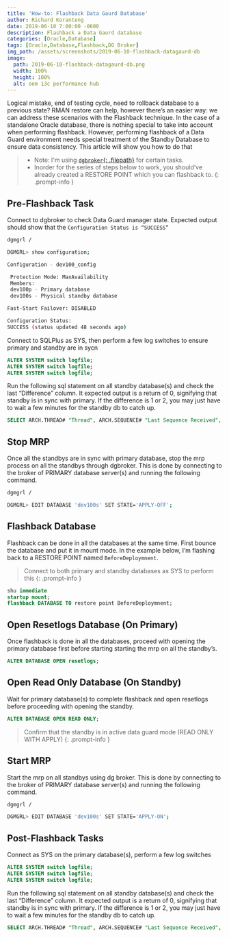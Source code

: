 ```yaml
---
title: 'How-to: Flashback Data Gaurd Database'
author: Richard Koranteng
date: 2019-06-10 7:00:00 -0600
description: Flashback a Data Gaurd database
categories: [Oracle,Database]
tags: [Oracle,Database,Flashback,DG Broker]
img_path: /assets/screenshots/2019-06-10-flashback-datagaurd-db
image:
  path: 2019-06-10-flashback-datagaurd-db.png
  width: 100%
  height: 100%
  alt: oem 13c performance hub
---
```


Logical mistake, end of testing cycle, need to rollback database to a previous state? RMAN restore can help, however there’s an easier way: we can address these scenarios with the Flashback technique. In the case of a standalone Oracle database, there is nothing special to take into account when performing flashback. However, performing flashback of a Data Guard environment needs special treatment of the Standby Database to ensure data consistency. This article will show you how to do that

> * Note: I'm using [`dgbroker`{: .filepath}](https://docs.oracle.com/en/database/oracle/oracle-database/19/dgbkr/oracle-data-guard-broker-concepts.html#GUID-723E5B73-A350-4B2E-AF3C-5EA4EFC83966) for certain tasks.
> * Inorder for the series of steps below to work, you should’ve already created a RESTORE POINT which you can flashback to.
{: .prompt-info }

## Pre-Flashback Task
Connect to dgbroker to check Data Guard manager state. Expected output should show that the `Configuration Status is “SUCCESS”`
```bash
dgmgrl /

DGMGRL> show configuration;

Configuration - dev100_config

 Protection Mode: MaxAvailability
 Members:
 dev100p - Primary database
 dev100s - Physical standby database

Fast-Start Failover: DISABLED

Configuration Status:
SUCCESS (status updated 48 seconds ago)
```

Connect to SQLPlus as SYS, then perform a few log switches to ensure primary and standby are in sycn
```sql
ALTER SYSTEM switch logfile;
ALTER SYSTEM switch logfile;
ALTER SYSTEM switch logfile;
```

Run the following sql statement on all standby database(s) and check the last “Difference” column. It expected output is a return of 0, signifying that standby is in sync with primary. If the difference is 1 or 2, you may just have to wait a few minutes for the standby db to catch up.
```sql
SELECT ARCH.THREAD# "Thread", ARCH.SEQUENCE# "Last Sequence Received", APPL.SEQUENCE# "Last Sequence Applied", (ARCH.SEQUENCE# - APPL.SEQUENCE#) "Difference" FROM (SELECT THREAD# ,SEQUENCE# FROM V$ARCHIVED_LOG WHERE (THREAD#,FIRST_TIME ) IN (SELECT THREAD#,MAX(FIRST_TIME) FROM V$ARCHIVED_LOG GROUP BY THREAD#)) ARCH,(SELECT THREAD# ,SEQUENCE# FROM V$LOG_HISTORY WHERE (THREAD#,FIRST_TIME ) IN (SELECT THREAD#,MAX(FIRST_TIME) FROM V$LOG_HISTORY GROUP BY THREAD#)) APPL WHERE ARCH.THREAD# = APPL.THREAD# ORDER BY 1;
```

## Stop MRP
Once all the standbys are in sync with primary database, stop the mrp process on all the standbys through dgbroker. This is done by connecting to the broker of PRIMARY database server(s) and running the following command.
```bash
dgmgrl /

DGMGRL> EDIT DATABASE 'dev100s' SET STATE='APPLY-OFF';
```

## Flashback Database
Flashback can be done in all the databases at the same time. First bounce the database and put it in mount mode. In the example below, I’m flashing back to a RESTORE POINT named `BeforeDeploymnent`.
> Connect to both primary and standby databases as SYS to perform this 
{: .prompt-info }

```sql
shu immediate
startup mount;
flashback DATABASE TO restore point BeforeDeploymnent;
```

## Open Resetlogs Database (On Primary)
Once flashback is done in all the databases, proceed with opening the primary database first before starting starting the mrp on all the standby’s.
```sql
ALTER DATABASE OPEN resetlogs;
```

## Open Read Only Database (On Standby)
Wait for primary database(s) to complete flashback and open resetlogs before proceeding with opening the standby.
```sql
ALTER DATABASE OPEN READ ONLY;
```
> Confirm that the standby is in active data guard mode (READ ONLY WITH APPLY)
{: .prompt-info }

## Start MRP
Start the mrp on all standbys using dg broker. This is done by connecting to the broker of PRIMARY database server(s) and running the following command.

```bash
dgmgrl /

DGMGRL> EDIT DATABASE 'dev100s' SET STATE='APPLY-ON';
```

## Post-Flashback Tasks
Connect as SYS on the primary database(s), perform a few log switches
```sql
ALTER SYSTEM switch logfile;
ALTER SYSTEM switch logfile;
ALTER SYSTEM switch logfile;
```

Run the following sql statement on all standby database(s) and check the last “Difference” column. It expected output is a return of 0, signifying that standby is in sync with primary. If the difference is 1 or 2, you may just have to wait a few minutes for the standby db to catch up.
```sql
SELECT ARCH.THREAD# "Thread", ARCH.SEQUENCE# "Last Sequence Received", APPL.SEQUENCE# "Last Sequence Applied", (ARCH.SEQUENCE# - APPL.SEQUENCE#) "Difference" FROM (SELECT THREAD# ,SEQUENCE# FROM V$ARCHIVED_LOG WHERE (THREAD#,FIRST_TIME ) IN (SELECT THREAD#,MAX(FIRST_TIME) FROM V$ARCHIVED_LOG GROUP BY THREAD#)) ARCH,(SELECT THREAD# ,SEQUENCE# FROM V$LOG_HISTORY WHERE (THREAD#,FIRST_TIME ) IN (SELECT THREAD#,MAX(FIRST_TIME) FROM V$LOG_HISTORY GROUP BY THREAD#)) APPL WHERE ARCH.THREAD# = APPL.THREAD# ORDER BY 1;
```
